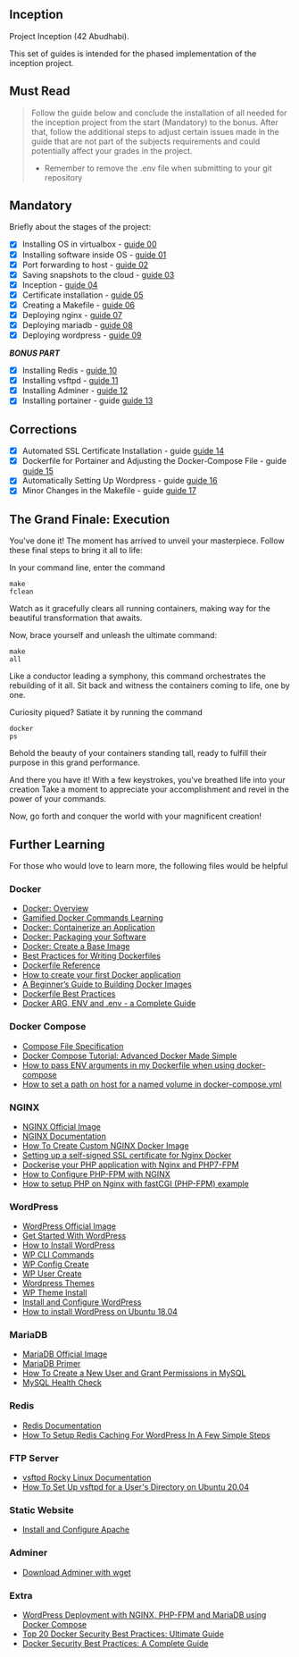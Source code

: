 ## Inception

Project Inception (42 Abudhabi).

This set of guides is intended for the phased implementation of the inception project.

## Must Read
> Follow the guide below and conclude the installation of all needed for the inception project
> from the start (Mandatory) to the bonus.
> After that, follow the additional steps to adjust certain issues made in the guide that 
> are not part of the subjects requirements and could potentially affect your grades in the project.
> * Remember to remove the .env file when submitting to your git repository

## Mandatory

Briefly about the stages of the project:

- [X] Installing OS in virtualbox - [guide 00](https://github-com.translate.goog/codesshaman/inception/blob/main/00_INSTALL_SYSTEM.md?_x_tr_sl=auto&_x_tr_tl=en&_x_tr_hl=en&_x_tr_pto=wapp "Installing OS in virtualbox")
- [X] Installing software inside OS - [guide 01](https://github-com.translate.goog/codesshaman/inception/blob/main/01_INSTALL_SOFT.md?_x_tr_sl=auto&_x_tr_tl=en&_x_tr_hl=en&_x_tr_pto=wapp "Installing software inside OS")
- [X] Port forwarding to host - [guide 02](https://github-com.translate.goog/codesshaman/inception/blob/main/02_PORTS_FORWARDING.md?_x_tr_sl=auto&_x_tr_tl=en&_x_tr_hl=en&_x_tr_pto=wapp "Port forwarding to host")
- [X] Saving snapshots to the cloud - [guide 03](https://github-com.translate.goog/codesshaman/inception/blob/main/03_CLOUD_STORAGE.md?_x_tr_sl=auto&_x_tr_tl=en&_x_tr_hl=en&_x_tr_pto=wapp "Saving snapshots to the cloud")
- [X] Inception - [guide 04](https://github-com.translate.goog/codesshaman/inception/blob/main/04_FIRST_SETTINGS.md?_x_tr_sl=auto&_x_tr_tl=en&_x_tr_hl=en&_x_tr_pto=wapp "Inception")
- [X] Certificate installation - [guide 05](https://github-com.translate.goog/codesshaman/inception/blob/main/05_INSTALL_CERTIFICATE.md?_x_tr_sl=auto&_x_tr_tl=en&_x_tr_hl=en&_x_tr_pto=wapp "Certificate installation")
- [X] Creating a Makefile - [guide 06](https://github-com.translate.goog/codesshaman/inception/blob/main/06_MAKEFILE_CREATION.md?_x_tr_sl=auto&_x_tr_tl=en&_x_tr_hl=en&_x_tr_pto=wapp "Creating a Makefile")
- [X] Deploying nginx - [guide 07](https://github-com.translate.goog/codesshaman/inception/blob/main/07_DOCKER_NGINX.md?_x_tr_sl=auto&_x_tr_tl=en&_x_tr_hl=en&_x_tr_pto=wapp "Deploying nginx")
- [X] Deploying mariadb - [guide 08](https://github-com.translate.goog/codesshaman/inception/blob/main/08_DOCKER_MARIADB.md?_x_tr_sl=auto&_x_tr_tl=en&_x_tr_hl=en&_x_tr_pto=wapp "Deploying mariadb")
- [X] Deploying wordpress - [guide 09](https://github-com.translate.goog/codesshaman/inception/blob/main/09_DOCKER_WORDPRESS.md?_x_tr_sl=auto&_x_tr_tl=en&_x_tr_hl=en&_x_tr_pto=wapp "Deploying wordpress")

***BONUS PART***

- [X] Installing Redis - [guide 10](https://github-com.translate.goog/codesshaman/inception/blob/main/10_WORDPRESS_REDIS.md?_x_tr_sl=auto&_x_tr_tl=en&_x_tr_hl=en&_x_tr_pto=wapp "Installing Redis")
- [X] Installing vsftpd - [guide 11](https://github-com.translate.goog/codesshaman/inception/blob/main/11_VSFTPD_SERVER.md?_x_tr_sl=auto&_x_tr_tl=en&_x_tr_hl=en&_x_tr_pto=wapp "Installing vsftpd")
- [X] Installing Adminer - [guide 12](https://github-com.translate.goog/codesshaman/inception/blob/main/12_INSTALL_ADMINER.md?_x_tr_sl=auto&_x_tr_tl=en&_x_tr_hl=en&_x_tr_pto=wapp "Installing Adminler")
- [X] Installing portainer - guide [guide 13](https://github-com.translate.goog/codesshaman/inception/blob/main/13_PORTAINER_INSTALL.md?_x_tr_sl=auto&_x_tr_tl=en&_x_tr_hl=en&_x_tr_pto=wapp "Installing portainer")

## Corrections

- [X] Automated SSL Certificate Installation - guide [guide 14](https://github.com/ChineduGboof/Inception/blob/main/Readme/Fixing_Certificates.md "Automated SSL Certificate Installation")
- [X] Dockerfile for Portainer and Adjusting the Docker-Compose File  - guide [guide 15](https://github.com/ChineduGboof/Inception/blob/main/Readme/Fixing_Portainer.md "Creating A Dockerfile for Portainer and Adjusting the Docker-Compose File")
- [X] Automatically Setting Up Wordpress  - guide [guide 16](https://github.com/ChineduGboof/Inception/blob/main/Readme/Wordpress_Setup_Script.md "Automatically Setting Up Wordpress")
- [X] Minor Changes in the Makefile  - guide [guide 17](https://github.com/ChineduGboof/Inception/blob/main/Readme/Fixing_Makefile.md "Minor Changes in the Makefile")

## The Grand Finale: Execution

You've done it! The moment has arrived to unveil your masterpiece. Follow these final steps to bring it all to life:

In your command line, enter the command <pre><code>make fclean</code></pre> Watch as it gracefully clears all running containers, making way for the beautiful transformation that awaits.

Now, brace yourself and unleash the ultimate command: <pre><code>make all</code></pre> Like a conductor leading a symphony, this command orchestrates the rebuilding of it all. Sit back and witness the containers coming to life, one by one.

Curiosity piqued? Satiate it by running the command <pre><code>docker ps</code></pre> Behold the beauty of your containers standing tall, ready to fulfill their purpose in this grand performance.

And there you have it! With a few keystrokes, you've breathed life into your creation Take a moment to appreciate your accomplishment and revel in the power of your commands.

Now, go forth and conquer the world with your magnificent creation!


## Further Learning
For those who would love to learn more, the following files would be helpful

### Docker
- [Docker: Overview](https://docs.docker.com/get-started/overview/)
- [Gamified Docker Commands Learning](https://kodekloud.com/topic/labs-basic-docker-commands-beta/)
- [Docker: Containerize an Application](https://docs.docker.com/get-started/02_our_app/)
- [Docker: Packaging your Software](https://docs.docker.com/build/building/packaging/#dockerfile)
- [Docker: Create a Base Image](https://docs.docker.com/build/building/base-images/)
- [Best Practices for Writing Dockerfiles](https://docs.docker.com/develop/develop-images/dockerfile_best-practices/)
- [Dockerfile Reference](https://docs.docker.com/engine/reference/builder/)
- [How to create your first Docker application](https://www.freecodecamp.org/news/a-beginners-guide-to-docker-how-to-create-your-first-docker-application-cc03de9b639f)
- [A Beginner’s Guide to Building Docker Images](https://stackify.com/docker-build-a-beginners-guide-to-building-docker-images/)
- [Dockerfile Best Practices](https://www.harness.io/blog/best-practices-for-docker)
- [Docker ARG, ENV and .env - a Complete Guide](https://vsupalov.com/docker-arg-env-variable-guide/#arg-and-env-availability)

### Docker Compose
- [Compose File Specification](https://docs.docker.com/compose/compose-file/)
- [Docker Compose Tutorial: Advanced Docker Made Simple](https://www.educative.io/blog/docker-compose-tutorial)
- [How to pass ENV arguments in my Dockerfile when using docker-compose](https://stackoverflow.com/questions/66443125/how-to-pass-env-arguments-in-my-dockerfile-when-using-docker-compose)
- [How to set a path on host for a named volume in docker-compose.yml](https://stackoverflow.com/questions/36387032/how-to-set-a-path-on-host-for-a-named-volume-in-docker-compose-yml)

### NGINX
- [NGINX Official Image](https://hub.docker.com/_/nginx)
- [NGINX Documentation](http://nginx.org/en/docs/)
- [How To Create Custom NGINX Docker Image](https://towardsaws.com/how-to-create-custom-nginx-docker-image-94c6bd4be29)
- [Setting up a self-signed SSL certificate for Nginx Docker](https://www.devopsforit.com/posts/setting-up-a-self-signed-ssl-certificate-for-nginx-docker)
- [Dockerise your PHP application with Nginx and PHP7-FPM](http://geekyplatypus.com/dockerise-your-php-application-with-nginx-and-php7-fpm/)
- [How to Configure PHP-FPM with NGINX](https://www.digitalocean.com/community/tutorials/php-fpm-nginx)
- [How to setup PHP on Nginx with fastCGI (PHP-FPM) example](https://www.theserverside.com/blog/Coffee-Talk-Java-News-Stories-and-Opinions/Nginx-PHP-FPM-config-example)

### WordPress
- [WordPress Official Image](https://hub.docker.com/_/wordpress)
- [Get Started With WordPress](https://wordpress.org/documentation/article/get-started-with-wordpress/)
- [How to Install WordPress](https://wordpress.org/documentation/article/how-to-install-wordpress/)
- [WP CLI Commands](https://developer.wordpress.org/cli/commands/)
- [WP Config Create](https://developer.wordpress.org/cli/commands/config/create/)
- [WP User Create](https://developer.wordpress.org/cli/commands/user/create/)
- [Wordpress Themes](https://wordpress.org/themes/)
- [WP Theme Install](https://developer.wordpress.org/cli/commands/theme/install/)
- [Install and Configure WordPress](https://ubuntu.com/tutorials/install-and-configure-wordpress#1-overview)
- [How to install WordPress on Ubuntu 18.04](https://www.digitalocean.com/community/tutorials/install-wordpress-on-ubuntu)

### MariaDB
- [MariaDB Official Image](https://hub.docker.com/_/mariadb)
- [MariaDB Primer](https://mariadb.com/kb/en/a-mariadb-primer/)
- [How To Create a New User and Grant Permissions in MySQL](https://linuxhostsupport.com/blog/how-to-create-a-new-user-and-grant-permissions-in-mysql/)
- [MySQL Health Check](https://stackoverflow.com/questions/42567475/docker-compose-check-if-mysql-connection-is-ready)

### Redis
- [Redis Documentation](https://redis.io/docs/)
- [How To Setup Redis Caching For WordPress In A Few Simple Steps](https://www.youtube.com/watch?v=JrrSYypaXk4)

### FTP Server
- [vsftpd Rocky Linux Documentation](https://docs.rockylinux.org/guides/file_sharing/secure_ftp_server_vsftpd/)
- [How To Set Up vsftpd for a User's Directory on Ubuntu 20.04](https://www.digitalocean.com/community/tutorials/how-to-set-up-vsftpd-for-a-user-s-directory-on-ubuntu-20-04)

### Static Website
- [Install and Configure Apache](https://ubuntu.com/tutorials/install-and-configure-apache#1-overview)

### Adminer
- [Download Adminer with wget](https://unix.stackexchange.com/questions/420668/how-to-download-adminer-with-wget)


### Extra
- [WordPress Deployment with NGINX, PHP-FPM and MariaDB using Docker Compose](https://medium.com/swlh/wordpress-deployment-with-nginx-php-fpm-and-mariadb-using-docker-compose-55f59e5c1a)
- [Top 20 Docker Security Best Practices: Ultimate Guide](https://blog.aquasec.com/docker-security-best-practices)
- [Docker Security Best Practices: A Complete Guide](https://anchore.com/blog/docker-security-best-practices-a-complete-guide/)
